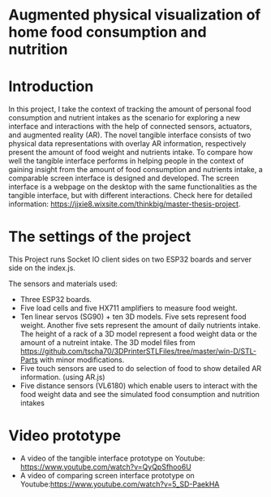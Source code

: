 # Augmented physical visualization of home food consumption and nutrition

# Introduction
In this project, I take the context of tracking the amount of personal food consumption and nutrient intakes as the scenario for exploring a new interface and interactions with the help of connected sensors, actuators, and augmented reality (AR). The novel tangible interface consists of two physical data representations with overlay AR information, respectively present the amount of food weight and nutrients intake. To compare how well the tangible interface performs in helping people in the context of gaining insight from the amount of food consumption and nutrients intake, a comparable screen interface is designed and developed. The screen interface is a webpage on the desktop with the same functionalities as the tangible interface, but with different interactions.
Check here for detailed information: https://jjxie8.wixsite.com/thinkbig/master-thesis-project.

# The settings of the project
This Project runs Socket IO client sides on two ESP32 boards and server side on the index.js.

The sensors and materials used:
- Three ESP32 boards. 
- Five load cells and five HX711 amplifiers to measure food weight.
- Ten linear servos (SG90) + ten 3D models. Five sets represent food weight. Another five sets represent the amount of daily nutrients intake. The height of a rack of a 3D model represent a food weight data or the amount of a nutreint intake. 
The 3D model files from https://github.com/tscha70/3DPrinterSTLFiles/tree/master/win-D/STL-Parts with minor modifications.
- Five touch sensors are used to do selection of food to show detailed AR information. (using AR.js) 
- Five distance sensors (VL6180) which enable users to interact with the food weight data and see the simulated food consumption and nutrition intakes 


# Video prototype
- A video of the tangible interface prototype on Youtube: https://www.youtube.com/watch?v=QyQpSfhoo6U
- A video of comparing screen interface prototype on Youtube:https://www.youtube.com/watch?v=5_SD-PaekHA
